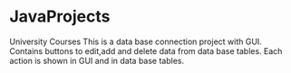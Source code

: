 # JavaProjects
University Courses
This is a data base connection project with GUI.
Contains buttons to edit,add and delete data from data base tables.
Each action is shown in GUI and in data base tables.

